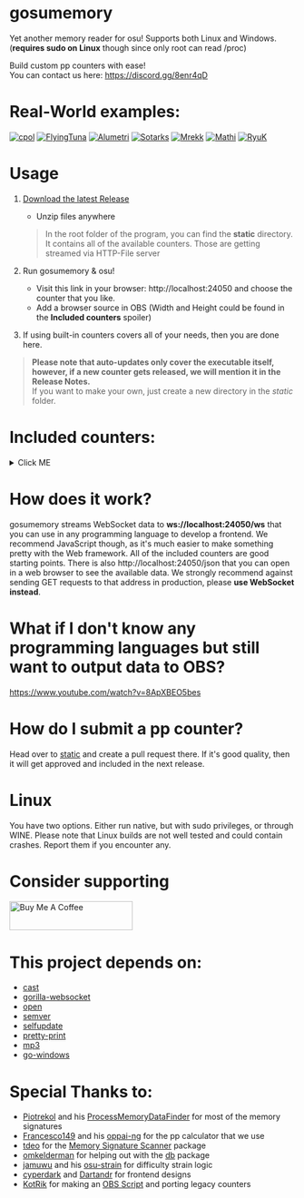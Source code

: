 # gosumemory

Yet another memory reader for osu! Supports both Linux and Windows. (**requires sudo on Linux** though since only root can read /proc)

Build custom pp counters with ease!\
You can contact us here: https://discord.gg/8enr4qD

# Real-World examples:

[![cpol](https://img.shields.io/badge/cpol%20v5.0---?style=for-the-badge&color=DFD895)](https://youtu.be/neHcOLycieE)
[![FlyingTuna](https://img.shields.io/badge/FlyingTuna%20v1.5---?style=for-the-badge&color=527FD5)](https://www.twitch.tv/flyingtuna/clip/TransparentObliviousHawkAMPEnergyCherry)
[![Alumetri](https://img.shields.io/badge/Alumetri%20v1.2---?style=for-the-badge&color=FF94B6)](https://mega.nz/file/QV1gTKoI#j1QRjDkrjnFvIhyb9JuGi3g_0XZCFzXEXz9PKWcxgmI)
[![Sotarks](https://img.shields.io/badge/Sotarks%20v1.0---?style=for-the-badge&color=C63F55)](https://mega.nz/file/oAlmlQoY#8ABeJPGboMLgCiaY5vR21HX2Km--_jiwqRHOmUJvVmg)
[![Mrekk](https://img.shields.io/badge/Mrekk%20v1.0---?style=for-the-badge&color=72a0d4)](https://mega.nz/file/UZsEUKDK#Ji3JAUr8_04Q7u0RG1BAJFGzZ2-CRhRZkEQqdXVrv60)
[![Mathi](https://img.shields.io/badge/Mathi%20v1.5---?style=for-the-badge&color=4981CE)](https://mega.nz/file/5dsk1QJD#noUKykU5qJYv53I2DPZ7PY2CIQOftS1ufqzOh4rqOb8)
[![RyuK](https://img.shields.io/badge/RyuK%20v1.0---?style=for-the-badge&color=f72f4d)](https://mega.nz/file/dY8k1YyZ#1Phdta1CzxXDotjtllUKsZunnCdliYlQ1VrZ_BNaNIs)

# Usage
     
1. [Download the latest Release](https://github.com/l3lackShark/gosumemory/releases/latest)
    * Unzip files anywhere
    > In the root folder of the program, you can find the **static** directory. It contains all of the available counters. Those are getting streamed via HTTP-File server

2. Run gosumemory & osu!
    * Visit this link in your browser: http://localhost:24050 and choose the counter that you like.
    * Add a browser source in OBS (Width and Height could be found in the **Included counters** spoiler)
4. If using built-in counters covers all of your needs, then you are done here.
> **Please note that auto-updates only cover the executable itself, however, if a new counter gets released, we will mention it in the Release Notes.**\
> If you want to make your own, just create a new directory in the *static* folder.  

# Included counters:
<details>
  <summary>Click ME</summary>
  
### Classic

> Size: 550x300\
<img  src="https://cdn.discordapp.com/attachments/641255341245333514/731838930340544573/unknown.png"  width="500">\
By: [Dartandr][1]<br>

### OldClassic

> Size: 550x300\
<img  src="https://cdn.discordapp.com/attachments/530940222771560452/732545954468593664/unknown.png"  width="500">\
By: [Dartandr][1]<br>
  
### DarkAndWhite

> Size: 840x140\
<img  src="https://i.imgur.com/mBN375B.jpg"  width="500">\
By: [cyperdark][2]<br>

### Kerli1 & Kerli2

> Size (1)(2): 794x124 | 353x190\
<img  src="https://i.imgur.com/n2w260o.jpg"  width="500">\
By: [Dartandr][1]<br>

### Luscent

> Size: 1920x1080\
Open-Source Implementation of [Luscent's][3] overlay. No elements were stolen. This is a remake. Please [consider buying](https://gumroad.com/l/Luscent) his version!\
<img  src="https://media.discordapp.net/attachments/641255341245333514/731843129833160704/unknown.png"  width="500">\
Remake by: [Dartandr][1]

### VictimCrasherCompact

> Size: 550x132\
> *Song Selection*\
<img  src="https://i.imgur.com/1F1GK3Z.png" width="500">\
>
> *Gameplay*\
<img  src="https://i.imgur.com/epx6dij.png" width="500">\
By: [VictimCrasher][4]<br>
  
### VictimCrasherOverlay

> Size: 1920x1080\
<img  src="https://i.imgur.com/Wo6wI1B.png"  width="500">\
By: [VictimCrasher][4]<br>

### UnstableRate

> Size: 300x100\
Just a plain number that shows current UnstableRate, could be useful if you want to put it above your UR Bar.\
By: [Dartandr][1]

### MaximalLime

> Size: 800x306\
<img  src="https://cdn.discordapp.com/attachments/641255341245333514/731841741715669002/unknown.png"  width="500">\
By: [cyperdark][2]<br>

### MinimalLime

> Size: 640x130\
<img  src="https://cdn.discordapp.com/attachments/641255341245333514/731840161612300358/unknown.png"  width="500">\
By: [cyperdark][2]<br>

### TrafficLight

> Size: 458x380\
<img  src="https://cdn.discordapp.com/attachments/641255341245333514/731842011514011698/unknown.png">\
By: [cyperdark][2]<br>

[1]: https://github.com/Dartandr

[2]: https://github.com/cyperdark

[3]: https://github.com/inix1257

[4]: https://github.com/VictimCrasher

</details>

# How does it work?

gosumemory streams WebSocket data to **ws://localhost:24050/ws** that you can use in any programming language to develop a frontend. We recommend JavaScript though, as it's much easier to make something pretty with the Web framework. All of the included counters are good starting points. There is also http://localhost:24050/json that you can open in a web browser to see the available data. We strongly recommend against sending GET requests to that address in production, please **use WebSocket instead**.

# What if I don't know any programming languages but still want to output data to OBS?
https://www.youtube.com/watch?v=8ApXBEO5bes 

# How do I submit a pp counter?

Head over to [static](https://github.com/l3lackShark/static) and create a pull request there. If it's good quality, then it will get approved and included in the next release.

# Linux

You have two options. Either run native, but with sudo privileges, or through WINE.
Please note that Linux builds are not well tested and could contain crashes. Report them if you encounter any.

# Consider supporting
<a href="https://www.buymeacoffee.com/BlackShark" target="_blank"><img src="https://cdn.discordapp.com/attachments/530940222771560452/750051751025049741/default-blue_1.png" alt="Buy Me A Coffee" style="height: 51px !important;width: 217px !important;" ></a>

# This project depends on:

* [cast](https://github.com/spf13/cast)
* [gorilla-websocket](https://github.com/gorilla/websocket)
* [open](https://github.com/skratchdot/open-golang)
* [semver](https://github.com/blang/semver)
* [selfupdate](https://github.com/rhysd/go-github-selfupdate)
* [pretty-print](https://github.com/k0kubun/pp)
* [mp3](https://github.com/tcolgate/mp3)
* [go-windows](https://github.com/elastic/go-windows)

# Special Thanks to:

* [Piotrekol](https://github.com/Piotrekol/) and his [ProcessMemoryDataFinder](https://github.com/Piotrekol/ProcessMemoryDataFinder) for most of the memory signatures
* [Francesco149](https://github.com/Francesco149) and his [oppai-ng](https://github.com/Francesco149/oppai-ng) for the pp calculator that we use
* [tdeo](https://github.com/tadeokondrak) for the [Memory Signature Scanner](https://github.com/l3lackShark/gosumemory/tree/master/mem) package
* [omkelderman](https://github.com/omkelderman) for helping out with the [db](https://github.com/l3lackShark/gosumemory/tree/master/db) package
* [jamuwu](https://github.com/jamuwu/osu-strain) and his [osu-strain](https://github.com/jamuwu/osu-strain) for difficulty strain logic
* [cyperdark](https://github.com/cyperdark) and [Dartandr](https://github.com/Dartandr) for frontend designs
* [KotRik](https://github.com/KotRikD) for making an [OBS Script](https://github.com/l3lackShark/gosumemory-helpers/blob/master/gosumemory-reader.py) and porting legacy counters
